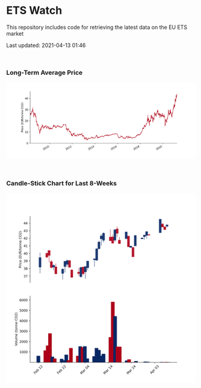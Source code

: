 # ETS Watch

This repository includes code for retrieving the latest data on the EU ETS market

Last updated: 2021-04-13 01:46

<br>

### Long-Term Average Price

![Long-term average](img/long_term_avg.png)

<br>

### Candle-Stick Chart for Last 8-Weeks

![Open, High, Low, Close & Volume](img/ohlc_vol.png)
